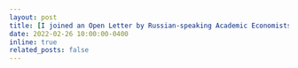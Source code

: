 ```yaml
---
layout: post
title: [I joined an Open Letter by Russian-speaking Academic Economists: Stop The War!](https://sites.google.com/view/netvoine-en)
date: 2022-02-26 10:00:00-0400
inline: true
related_posts: false
---
```


